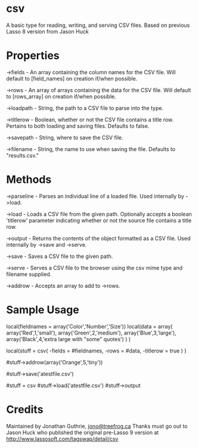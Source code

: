 csv
===

A basic type for reading, writing, and serving CSV files. Based on previous Lasso 8 version from Jason Huck

Properties
==========

->fields - An array containing the column names for the CSV file. Will default to [field_names] on creation if/when possible.

->rows - An array of arrays containing the data for the CSV file. Will default to [rows_array] on creation if/when possible.

->loadpath - String, the path to a CSV file to parse into the type.

->titlerow - Boolean, whether or not the CSV file contains a title row. Pertains to both loading and saving files. Defaults to false.

->savepath - String, where to save the CSV file.

->filename - String, the name to use when saving the file. Defaults to "results.csv."


Methods
=======

->parseline - Parses an individual line of a loaded file. Used internally by ->load.

->load - Loads a CSV file from the given path. Optionally accepts a boolean 'titlerow' parameter indicating whether or not the source file contains a title row.

->output - Returns the contents of the object formatted as a CSV file. Used internally by ->save and ->serve.

->save - Saves a CSV file to the given path.

->serve - Serves a CSV file to the browser using the csv mime type and filename supplied.

->addrow - Accepts an array to add to ->rows.


Sample Usage
============


local(fieldnames = array('Color','Number','Size'))
local(data = array(
    array('Red',1,'small'),
    array('Green',2,'medium'),
    array('Blue',3,'large'),
    array('Black',4,'extra large with "some" quotes')
  )
)
 
local(stuff = csv(
    -fields   = #fieldnames,
    -rows     = #data,
    -titlerow = true
  )
)
     
#stuff->addrow(array('Orange',5,'tiny'))

#stuff->save('atestfile.csv')
 
#stuff = csv
#stuff->load('atestfile.csv')
#stuff->output


Credits
=======

Maintained by Jonathan Guthrie, jono@treefrog.ca
Thanks must go out to Jason Huck who published the original pre-Lasso 9 version at http://www.lassosoft.com/tagswap/detail/csv
